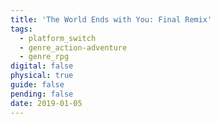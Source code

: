 ```yaml
---
title: 'The World Ends with You: Final Remix'
tags:
  - platform_switch
  - genre_action-adventure
  - genre_rpg
digital: false
physical: true
guide: false
pending: false
date: 2019-01-05
---
```

